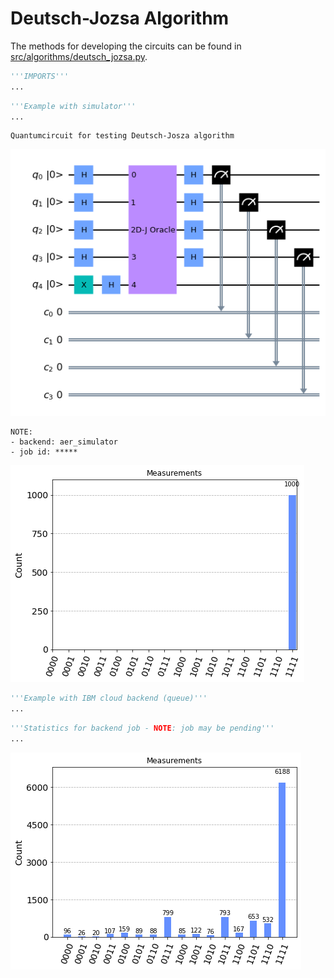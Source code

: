 # Deutsch-Jozsa Algorithm #

The methods for developing the circuits can be found in [src/algorithms/deutsch_jozsa.py](../src/algorithms/deutsch_jozsa.py).


```python
'''IMPORTS'''
...
```


```python
'''Example with simulator'''
...
```

    Quantumcircuit for testing Deutsch-Josza algorithm




![png](deutsch_jozsa_files/deutsch_jozsa_2_1.png)



    NOTE:
    - backend: aer_simulator
    - job id: *****




![png](deutsch_jozsa_files/deutsch_jozsa_2_3.png)




```python
'''Example with IBM cloud backend (queue)'''
...
```


```python
'''Statistics for backend job - NOTE: job may be pending'''
...
```



![png](deutsch_jozsa_files/deutsch_jozsa_4_0.png)
